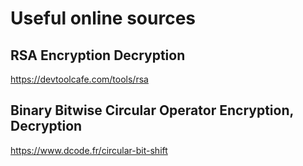 # Useful online sources
## RSA Encryption Decryption
https://devtoolcafe.com/tools/rsa

## Binary Bitwise Circular Operator Encryption, Decryption
https://www.dcode.fr/circular-bit-shift
